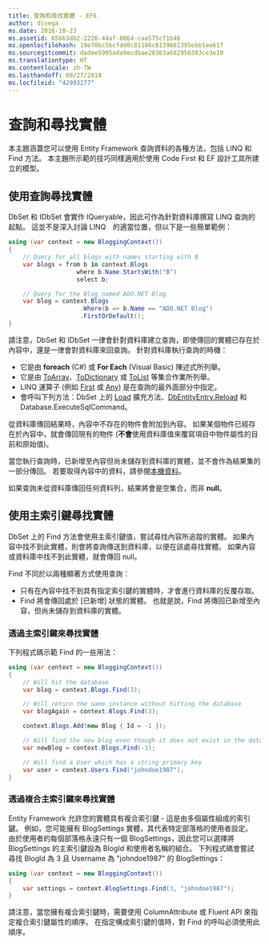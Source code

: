```yaml
---
title: 查詢和尋找實體 - EF6
author: divega
ms.date: 2016-10-23
ms.assetid: 65bb3db2-2226-44af-8864-caa575cf1b46
ms.openlocfilehash: 19e70bc5bcfdd0c81186c6139661395ebb1ee61f
ms.sourcegitcommit: dadee5905ada9ecdbae28363a682950383ce3e10
ms.translationtype: HT
ms.contentlocale: zh-TW
ms.lasthandoff: 08/27/2018
ms.locfileid: "42993277"
---
```

# <a name="querying-and-finding-entities"></a>查詢和尋找實體
本主題涵蓋您可以使用 Entity Framework 查詢資料的各種方法，包括 LINQ 和 Find 方法。 本主題所示範的技巧同樣適用於使用 Code First 和 EF 設計工具所建立的模型。  

## <a name="finding-entities-using-a-query"></a>使用查詢尋找實體  

DbSet 和 IDbSet 會實作 IQueryable，因此可作為針對資料庫撰寫 LINQ 查詢的起點。 這並不是深入討論 LINQ　的適當位置，但以下是一些簡單範例：  

``` csharp
using (var context = new BloggingContext())
{
    // Query for all blogs with names starting with B
    var blogs = from b in context.Blogs
                   where b.Name.StartsWith("B")
                   select b;

    // Query for the Blog named ADO.NET Blog
    var blog = context.Blogs
                    .Where(b => b.Name == "ADO.NET Blog")
                    .FirstOrDefault();
}
```  

請注意，DbSet 和 IDbSet 一律會針對資料庫建立查詢，即使傳回的實體已存在於內容中，還是一律會對資料庫來回查詢。 針對資料庫執行查詢的時機：  

- 它是由 **foreach** (C#) 或 **For Each** (Visual Basic) 陳述式所列舉。  
- 它是由 [ToArray](https://msdn.microsoft.com/library/bb298736)、[ToDictionary](https://msdn.microsoft.com/library/system.linq.enumerable.todictionary) 或 [ToList](https://msdn.microsoft.com/library/bb342261) 等集合作業所列舉。  
- LINQ 運算子 (例如 [First](https://msdn.microsoft.com/library/bb291976) 或 [Any](https://msdn.microsoft.com/library/bb337697)) 是在查詢的最外面部分中指定。  
- 會呼叫下列方法：DbSet 上的 [Load](https://msdn.microsoft.com/library/system.data.entity.dbextensions.load) 擴充方法、[DbEntityEntry.Reload](https://msdn.microsoft.com/library/system.data.entity.infrastructure.dbentityentry.reload.aspx) 和 Database.ExecuteSqlCommand。  

從資料庫傳回結果時，內容中不存在的物件會附加到內容。 如果某個物件已經存在於內容中，就會傳回現有的物件 (**不會**使用資料庫值來覆寫項目中物件屬性的目前和原始值)。  

當您執行查詢時，已新增至內容但尚未儲存到資料庫的實體，並不會作為結果集的一部分傳回。 若要取得內容中的資料，請參閱[本機資料](~/ef6/querying/local-data.md)。  

如果查詢未從資料庫傳回任何資料列，結果將會是空集合，而非 **null**。  

## <a name="finding-entities-using-primary-keys"></a>使用主索引鍵尋找實體  

DbSet 上的 Find 方法會使用主索引鍵值，嘗試尋找內容所追蹤的實體。 如果內容中找不到此實體，則會將查詢傳送到資料庫，以便在該處尋找實體。 如果內容或資料庫中找不到此實體，就會傳回 null。  

Find 不同於以兩種顯著方式使用查詢：  

- 只有在內容中找不到具有指定索引鍵的實體時，才會進行資料庫的反覆存取。  
- Find 將會傳回處於 [已新增] 狀態的實體。 也就是說，Find 將傳回已新增至內容，但尚未儲存到資料庫的實體。  
### <a name="finding-an-entity-by-primary-key"></a>透過主索引鍵來尋找實體  

下列程式碼示範 Find 的一些用法：  

``` csharp
using (var context = new BloggingContext())
{
    // Will hit the database
    var blog = context.Blogs.Find(3);

    // Will return the same instance without hitting the database
    var blogAgain = context.Blogs.Find(3);

    context.Blogs.Add(new Blog { Id = -1 });

    // Will find the new blog even though it does not exist in the database
    var newBlog = context.Blogs.Find(-1);

    // Will find a User which has a string primary key
    var user = context.Users.Find("johndoe1987");
}
```  

### <a name="finding-an-entity-by-composite-primary-key"></a>透過複合主索引鍵來尋找實體  

Entity Framework 允許您的實體具有複合索引鍵 - 這是由多個屬性組成的索引鍵。 例如，您可能擁有 BlogSettings 實體，其代表特定部落格的使用者設定。 由於使用者的每個部落格永遠只有一個 BlogSettings，因此您可以選擇將 BlogSettings 的主索引鍵設為 BlogId 和使用者名稱的組合。 下列程式碼會嘗試尋找 BlogId 為 3 且 Username 為 "johndoe1987" 的 BlogSettings：  

``` csharp  
using (var context = new BloggingContext())
{
    var settings = context.BlogSettings.Find(3, "johndoe1987");
}
```  

請注意，當您擁有複合索引鍵時，需要使用 ColumnAttribute 或 Fluent API 來指定複合索引鍵屬性的順序。 在指定構成索引鍵的值時，對 Find 的呼叫必須使用此順序。  
